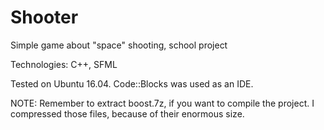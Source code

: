# Shooter
Simple game about "space" shooting, school project

Technologies: C++, SFML

Tested on Ubuntu 16.04. Code::Blocks was used as an IDE.

NOTE: Remember to extract boost.7z, if you want to compile the project. I compressed those files, because of their enormous size.
